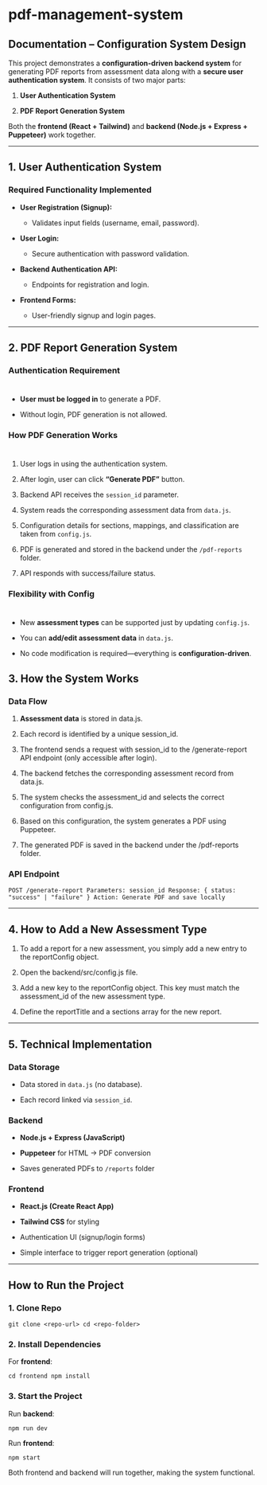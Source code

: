 # pdf-management-system

## Documentation – Configuration System Design

This project demonstrates a **configuration-driven backend system** for generating PDF reports from assessment data along with a **secure user authentication system**. It consists of two major parts:

1.  **User Authentication System**
    
2.  **PDF Report Generation System**
    

Both the **frontend (React + Tailwind)** and **backend (Node.js + Express + Puppeteer)** work together.

* * *

## 1\. User Authentication System

### Required Functionality Implemented

*   **User Registration (Signup):**
    
    *   Validates input fields (username, email, password).
        
*   **User Login:**
    
    *   Secure authentication with password validation.
        
*   **Backend Authentication API:**
    
    *   Endpoints for registration and login.
        
*   **Frontend Forms:**
    
    *   User-friendly signup and login pages.
        

* * *

## 2\. PDF Report Generation System

### Authentication Requirement

# 

*   **User must be logged in** to generate a PDF.
    
*   Without login, PDF generation is not allowed.
    

### How PDF Generation Works

# 

1.  User logs in using the authentication system.
    
2.  After login, user can click **“Generate PDF”** button.
    
3.  Backend API receives the `session_id` parameter.
    
4.  System reads the corresponding assessment data from `data.js`.
    
5.  Configuration details for sections, mappings, and classification are taken from `config.js`.
    
6.  PDF is generated and stored in the backend under the `/pdf-reports` folder.
    
7.  API responds with success/failure status.
    

### Flexibility with Config

# 

*   New **assessment types** can be supported just by updating `config.js`.
    
*   You can **add/edit assessment data** in `data.js`.
    
*   No code modification is required—everything is **configuration-driven**.
    


## 3\. How the System Works

### Data Flow

1. **Assessment data** is stored in data.js.

2. Each record is identified by a unique session_id.

3. The frontend sends a request with session_id to the /generate-report API endpoint (only accessible after login).

4. The backend fetches the corresponding assessment record from data.js.

5. The system checks the assessment_id and selects the correct configuration from config.js.

6. Based on this configuration, the system generates a PDF using Puppeteer.

7. The generated PDF is saved in the backend under the /pdf-reports folder.
    

### API Endpoint

`POST /generate-report Parameters: session_id Response: { status: "success" | "failure" } Action: Generate PDF and save locally`

* * *

## 4\. How to Add a New Assessment Type

1. To add a report for a new assessment, you simply add a new entry to the reportConfig object.

2. Open the backend/src/config.js file.

3. Add a new key to the reportConfig object. This key must match the assessment_id of the new assessment type.

4. Define the reportTitle and a sections array for the new report.

* * *

## 5\. Technical Implementation

### Data Storage

*   Data stored in `data.js` (no database).
    
*   Each record linked via `session_id`.
    

### Backend

*   **Node.js + Express (JavaScript)**
    
*   **Puppeteer** for HTML → PDF conversion
    
*   Saves generated PDFs to `/reports` folder
    

### Frontend

*   **React.js (Create React App)**
    
*   **Tailwind CSS** for styling
    
*   Authentication UI (signup/login forms)
    
*   Simple interface to trigger report generation (optional)
    

* * *

## How to Run the Project

### 1\. Clone Repo

`git clone <repo-url> cd <repo-folder>`

### 2\. Install Dependencies

For **frontend**:

`cd frontend npm install`

### 3\. Start the Project

Run **backend**:

`npm run dev`

Run **frontend**:

`npm start`

Both frontend and backend will run together, making the system functional.
